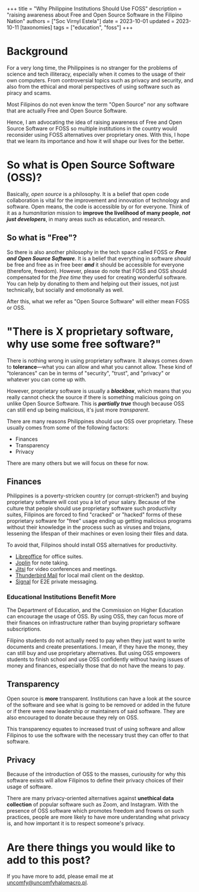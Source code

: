 +++
title = "Why Philippine Institutions Should Use FOSS"
description = "raising awareness about Free and Open Source Software in the Filipino Nation"
authors = ["Soc Virnyl Estela"]
date = 2023-10-01
updated = 2023-10-11
[taxonomies]
tags = ["education", "foss"]
+++

# Background

For a very long time, the Philippines is no stranger for the problems of
science and tech illiteracy, especially when it comes to the usage of their
own computers. From controversial topics such as privacy and security,
and also from the ethical and moral perspectives of using software such as
piracy and scams.

Most Filipinos do not even know the term "Open Source" nor any software that
are actually Free and Open Source Software.

Hence, I am advocating the idea of raising awareness of Free and Open Source
Software or FOSS so multiple institutions in the country would reconsider
using FOSS alternatives over proprietary ones. With this, I hope that we
learn its importance and how it will shape our lives for the better.

# So what is Open Source Software (OSS)?

Basically, *open source* is a philosophy. It is a belief that open code
collaboration is vital for the improvement and innovation of technology and
software. Open means, the code is accessible by or for everyone. Think of it
as a *humanitarian* mission to __**improve the livelihood of many people**__,
***not just developers***, in many areas such as education, and research.

## So what is "Free"?

So there is also another philosophy in the tech space called FOSS or
***Free and Open Source Software***. It is a belief that everything in
software *should* be free and free as in free beer ***and*** it should be
accessible for everyone (therefore, freedom). However, please do note that
FOSS and OSS should compensated for the *free time* they used for creating wonderful
software. You can help by donating to them and helping out their issues,
not just technically, but socially and emotionally as well.

After this, what we refer as "Open Source Software" will either mean FOSS or OSS.

# "There is X proprietary software, why use some free software?"

There is nothing wrong in using proprietary software. It always comes down
to **tolerance**—what you can allow and what you cannot allow. These
kind of "tolerances" can be in terms of "security", "trust", and "privacy"
or whatever you can come up with.

However, proprietary software is usually a ***blackbox***, which means that
you really cannot check the source if there is something malicious going
on unlike Open Source Software. This is ***partially true*** though because
OSS can still end up being malicious, it's just more *transparent*.

There are many reasons Philippines should use OSS over proprietary. These usually
comes from some of the following factors:

- Finances
- Transparency
- Privacy

There are many others but we will focus on these for now.

## Finances

Philippines is a poverty-stricken country (or corrupt-stricken?) and buying
proprietary software will cost you a lot of your salary. Because of the
culture that people should use proprietary software such productivity suites,
Filipinos are forced to find "cracked" or "hacked" forms of these proprietary
software for "free" usage ending up getting malicious programs without their
knowledge in the process such as viruses and trojans, lessening the lifespan
of their machines or even losing their files and data.

To avoid that, Filipinos should install OSS alternatives for productivity.

- [Libreoffice](https://www.libreoffice.org/) for office suites.
- [Joplin](https://joplinapp.org/) for note taking.
- [Jitsi](https://jitsi.org) for video conferences and meetings.
- [Thunderbird Mail](https://www.thunderbird.net/) for local mail client on the desktop.
- [Signal](https://signal.org/) for E2E private messaging.

### Educational Institutions Benefit More

The Department of Education, and the Commission on Higher Education can
encourage the usage of OSS. By using OSS, they can focus more of their finances
on infrastructure rather than buying proprietary software subscriptions.

Filipino students do not actually need to pay when they just want to write
documents and create presentations. I mean, if they have the money, they can
still buy and use proprietary alternatives. But using OSS empowers students
to finish school and use OSS confidently without having issues of money
and finances, especially those that do not have the means to pay.

## Transparency

Open source is **more** transparent. Institutions can have a look at the
source of the software and see what is going to be removed or added in the
future or if there were new leadership or maintainers of said software. They
are also encouraged to donate because they rely on OSS.

This transparency equates to increased trust of using software and allow
Filipinos to use the software with the necessary trust they can offer to
that software.

## Privacy

Because of the introduction of OSS to the masses, curiousity for why this
software exists will allow Filipinos to define their privacy choices of
their usage of software.

There are many privacy-oriented alternatives against **unethical data collection**
of popular software such as Zoom, and Instagram. With the presence of OSS software
which promotes freedom and frowns on such practices, people are more likely
to have more understanding what privacy is, and how important it is
to respect someone's privacy.


# Are there things you would like to add to this post?

If you have more to add, please email me at [uncomfy@uncomfyhalomacro.pl](mailto:uncomfy@uncomfyhalomacro.pl).
